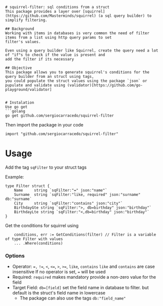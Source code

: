 ```
# squirrel-filter: sql conditions from a struct
This package provides a layer over [squirrel](https://github.com/Masterminds/squirrel) (a sql query builder) to 
simplify filtering.

## Background
Working with items in databases is very common the need of filter items from a list using http query params to set 
filter's values.

Even using a query builder like Squirrel, create the query need a lot of "if"s to check if the value is present and 
add the filter if its necessary

## Objective 
This package allows you to generate squirrel's conditions for the query builder from an struct using tags, 
you could populate the struct values using the package `json` or pupulate and validate using (validator)[https://github.com/go-playground/validator]


# Instalation
Use go get
```golang
go get github.com/sergiocarracedo/squirrel-filter
```
Then import the package in your code
```golang
import "github.com/sergiocarracedo/squirrel-filter"
```


# Usage
Add the tag `sqFilter` to your struct tags 

Example:
```golang
type Filter struct {
	Name     string `sqFilter:"=" json:"name"`
	Surname  string `sqFilter:"like, required" json:"surname" db:"surname`
	City     string `sqFilter:"contains" json:"city"`
	BirthdayGte string `sqFilter:">, db=birthday" json:"birthday"`
	BirthdayLte string `sqFilter:"<,db=birthday" json:"birthday"`
}
```

Get the conditions for squirrel using
```golang
    conditions, err := GetConditions(filter) // Filter is a variable of type Filter with values
	... .Where(conditions)
```
### Options

* Operator: `=,` `!=`, `<`, `<=`, `>`, `>=`, `like`, `contains`
  `like` and  `contains` are case insensitive
  If no operator is set, `=` will be used
* Required: `required` makes mandatory provide a non-zero value for the field
* Target Field: `db=[field]` set the field name in database to filter. but default is the struct's field name in lowercase
    * The package can also use the tags `db:"field_name"`
